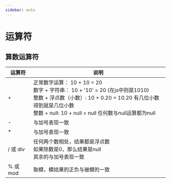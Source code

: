 ```yaml
---
sidebar: auto
---
```


# 运算符

## 算数运算符

| 运算符   | 说明                                                         |
| -------- | ------------------------------------------------------------ |
| +        | 正常数字运算： 10 + 10 = 20<br />数字 + 字符串： 10 + '10' = 20        (在js中则是1010)<br />整数 + 浮点数（小数）:  10 + 0.20 = 10.20   有几位小数得到就是几位小数<br />整数 + null:   10 + null  = null     任何数与null运算都为null |
| -        | 与加号表现一致                                               |
| *        | 与加号表现一致                                               |
| / 或 div | 任何两个数相处，结果都是浮点数<br />如果除数是0，那么结果是null<br />其余的与加号表现一致 |
| % 或 mod | 取模，模结果的正负与被模的一致                               |


